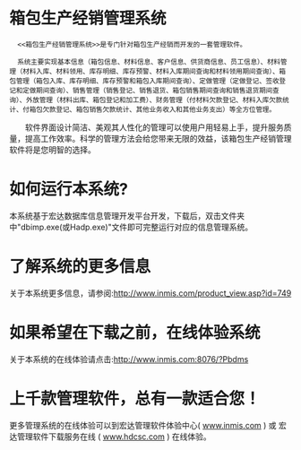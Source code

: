 # 箱包生产经销管理系统

      <<箱包生产经销管理系统>>是专门针对箱包生产经销而开发的一套管理软件。
      
      系统主要实现基本信息（箱包信息、材料信息、客户信息、供货商信息、员工信息）、材料管理（材料入库、材料领用、库存明细、库存预警、材料入库期间查询和材料领用期间查询）、箱包管理（箱包入库、库存明细、库存预警和箱包入库期间查询）、定做管理（定做登记、签收登记和定做期间查询）、销售管理（销售登记、销售退货、箱包销售期间查询和销售退货期间查询）、外放管理（材料出库、箱包登记和加工费）、财务管理（付材料欠款登记、材料入库欠款统计、付箱包欠款登记、箱包销售欠款统计、其他业务收入和其他业务支出）等全方位管理。

　　软件界面设计简洁、美观其人性化的管理可以使用户用轻易上手，提升服务质量，提高工作效率。科学的管理方法会给您带来无限的效益，该箱包生产经销管理软件将是您明智的选择。

# 如何运行本系统?

本系统基于宏达数据库信息管理开发平台开发，下载后，双击文件夹中"dbimp.exe(或Hadp.exe)"文件即可完整运行对应的信息管理系统。

# 了解系统的更多信息

关于本系统更多信息，请参阅:http://www.inmis.com/product_view.asp?id=749

# 如果希望在下载之前，在线体验系统

关于本系统的在线体验请点击:http://www.inmis.com:8076/?Pbdms

# 上千款管理软件，总有一款适合您！

更多管理系统的在线体验可以到宏达管理软件体验中心( www.inmis.com ) 或 宏达管理软件下载服务在线 ( www.hdcsc.com ) 在线体验。



